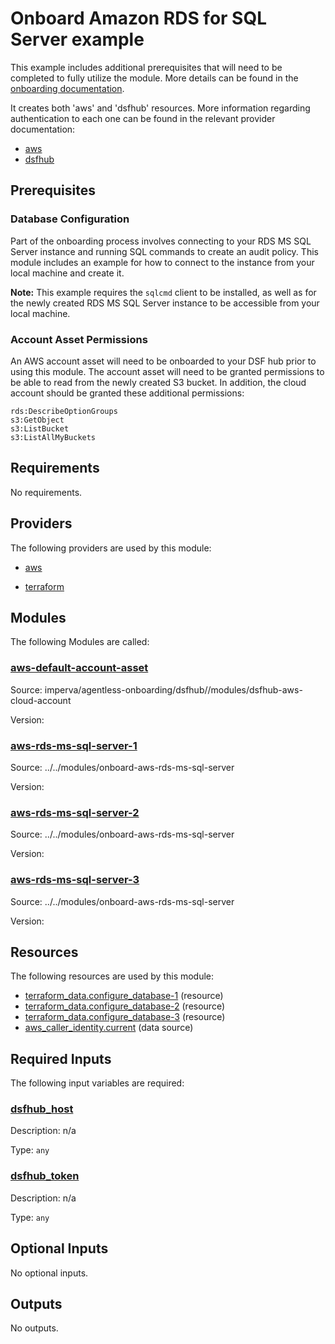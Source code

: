 # Onboard Amazon RDS for SQL Server example
This example includes additional prerequisites that will need to be completed to fully utilize the module. More details can be found in the [onboarding documentation](https://docs.imperva.com/bundle/onboarding-databases-to-sonar-reference-guide/page/Amazon-RDS-for-SQL-Server-Onboarding-Steps_48367099.html).

It creates both 'aws' and 'dsfhub' resources. More information regarding authentication to each one can be found in the relevant provider documentation:
- [aws](https://registry.terraform.io/providers/hashicorp/aws/latest/docs)
- [dsfhub](https://registry.terraform.io/providers/imperva/dsfhub/latest/docs)

## Prerequisites
### Database Configuration
Part of the onboarding process involves connecting to your RDS MS SQL Server instance and running SQL commands to create an audit policy. This module includes an example for how to connect to the instance from your local machine and create it. 

**Note:** This example requires the ``sqlcmd`` client to be installed, as well as for the newly created RDS MS SQL Server instance to be accessible from your local machine. 

### Account Asset Permissions
An AWS account asset will need to be onboarded to your DSF hub prior to using this module. The account asset will need to be granted permissions to be able to read from the newly created S3 bucket. In addition, the cloud account should be granted these additional permissions:

```
rds:DescribeOptionGroups
s3:GetObject
s3:ListBucket
s3:ListAllMyBuckets
```

<!-- BEGIN_TF_DOCS -->
## Requirements

No requirements.

## Providers

The following providers are used by this module:

- <a name="provider_aws"></a> [aws](#provider\_aws)

- <a name="provider_terraform"></a> [terraform](#provider\_terraform)

## Modules

The following Modules are called:

### <a name="module_aws-default-account-asset"></a> [aws-default-account-asset](#module\_aws-default-account-asset)

Source: imperva/agentless-onboarding/dsfhub//modules/dsfhub-aws-cloud-account

Version:

### <a name="module_aws-rds-ms-sql-server-1"></a> [aws-rds-ms-sql-server-1](#module\_aws-rds-ms-sql-server-1)

Source: ../../modules/onboard-aws-rds-ms-sql-server

Version:

### <a name="module_aws-rds-ms-sql-server-2"></a> [aws-rds-ms-sql-server-2](#module\_aws-rds-ms-sql-server-2)

Source: ../../modules/onboard-aws-rds-ms-sql-server

Version:

### <a name="module_aws-rds-ms-sql-server-3"></a> [aws-rds-ms-sql-server-3](#module\_aws-rds-ms-sql-server-3)

Source: ../../modules/onboard-aws-rds-ms-sql-server

Version:

## Resources

The following resources are used by this module:

- [terraform_data.configure_database-1](https://registry.terraform.io/providers/hashicorp/terraform/latest/docs/resources/data) (resource)
- [terraform_data.configure_database-2](https://registry.terraform.io/providers/hashicorp/terraform/latest/docs/resources/data) (resource)
- [terraform_data.configure_database-3](https://registry.terraform.io/providers/hashicorp/terraform/latest/docs/resources/data) (resource)
- [aws_caller_identity.current](https://registry.terraform.io/providers/hashicorp/aws/latest/docs/data-sources/caller_identity) (data source)

## Required Inputs

The following input variables are required:

### <a name="input_dsfhub_host"></a> [dsfhub\_host](#input\_dsfhub\_host)

Description: n/a

Type: `any`

### <a name="input_dsfhub_token"></a> [dsfhub\_token](#input\_dsfhub\_token)

Description: n/a

Type: `any`

## Optional Inputs

No optional inputs.

## Outputs

No outputs.
<!-- END_TF_DOCS -->